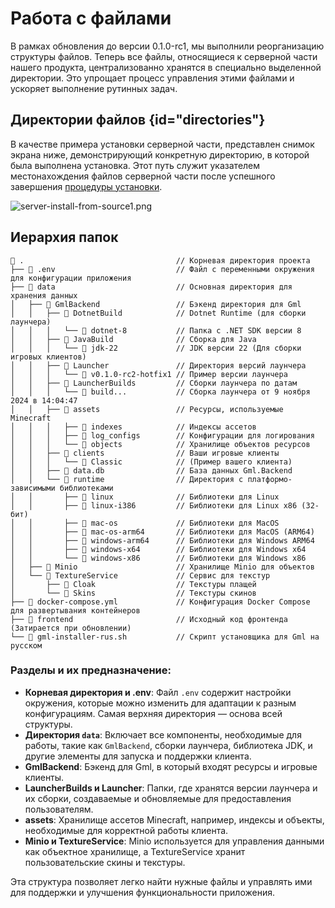 # Работа с файлами

В рамках обновления до версии 0.1.0-rc1, мы выполнили реорганизацию структуры файлов. Теперь все файлы, относящиеся к
серверной части нашего продукта, централизованно хранятся в специально выделенной директории. Это упрощает процесс
управления этими файлами и ускоряет выполнение рутинных задач.

## Директории файлов {id="directories"}

В качестве примера установки серверной части, представлен снимок экрана ниже, демонстрирующий конкретную директорию, в
которой была выполнена установка. Этот путь служит указателем местонахождения файлов серверной части после успешного
завершения [процедуры установки](server-install-home.topic).

![server-install-from-source1.png](server-install-from-source1.png)

## Иерархия папок

```
📂 .                                  // Корневая директория проекта
├── 📄 .env                           // Файл с переменными окружения для конфигурации приложения
├── 📂 data                           // Основная директория для хранения данных
│   ├── 📂 GmlBackend                 // Бэкенд директория для Gml
│   │   ├── 📂 DotnetBuild            // Dotnet Runtime (для сборки лаунчера)
│   │   │   └── 📁 dotnet-8           // Папка с .NET SDK версии 8
│   │   ├── 📂 JavaBuild              // Сборка для Java
│   │   │   └── 📁 jdk-22             // JDK версии 22 (Для сборки игровых клиентов)
│   │   ├── 📂 Launcher               // Директория версий лаунчера 
│   │   │   └── 📁 v0.1.0-rc2-hotfix1 // Пример версии лаунчера
│   │   ├── 📂 LauncherBuilds         // Сборки лаунчера по датам
│   │   │   └── 📁 build...           // Сборка лаунчера от 9 ноября 2024 в 14:04:47
│   │   ├── 📂 assets                 // Ресурсы, используемые Minecraft
│   │   │   ├── 📁 indexes            // Индексы ассетов
│   │   │   ├── 📁 log_configs        // Конфигурации для логирования
│   │   │   └── 📁 objects            // Хранилище объектов ресурсов
│   │   ├── 📂 clients                // Ваши игровые клиенты
│   │   │   └── 📁 Classic            // (Пример вашего клиента)
│   │   ├── 📄 data.db                // База данных Gml.Backend
│   │   └── 📂 runtime                // Директория с платформо-зависимыми библиотеками
│   │       ├── 📁 linux              // Библиотеки для Linux
│   │       ├── 📁 linux-i386         // Библиотеки для Linux x86 (32-бит)
│   │       ├── 📁 mac-os             // Библиотеки для MacOS
│   │       ├── 📁 mac-os-arm64       // Библиотеки для MacOS (ARM64)
│   │       ├── 📁 windows-arm64      // Библиотеки для Windows ARM64
│   │       ├── 📁 windows-x64        // Библиотеки для Windows x64
│   │       └── 📁 windows-x86        // Библиотеки для Windows x86
│   ├── 📂 Minio                      // Хранилище Minio для объектов
│   └── 📂 TextureService             // Сервис для текстур
│       ├── 📁 Cloak                  // Текстуры плащей
│       └── 📂 Skins                  // Текстуры скинов
├── 📄 docker-compose.yml             // Конфигурация Docker Compose для развертывания контейнеров
├── 📂 frontend                       // Исходный код фронтенда (Затирается при обновлении)
└── 📄 gml-installer-rus.sh           // Скрипт установщика для Gml на русском

```

### Разделы и их предназначение:

- **Корневая директория и .env**: Файл `.env` содержит настройки окружения, которые можно изменить для адаптации к
  разным конфигурациям. Самая верхняя директория — основа всей структуры.
- **Директория `data`**: Включает все компоненты, необходимые для работы, такие как `GmlBackend`, сборки лаунчера,
  библиотека JDK, и другие элементы для запуска и поддержки клиента.
- **GmlBackend**: Бэкенд для Gml, в который входят ресурсы и игровые клиенты.
- **LauncherBuilds и Launcher**: Папки, где хранятся версии лаунчера и их сборки, создаваемые и обновляемые для
  предоставления пользователям.
- **assets**: Хранилище ассетов Minecraft, например, индексы и объекты, необходимые для корректной работы клиента.
- **Minio и TextureService**: Minio используется для управления данными как объектное хранилище, а TextureService хранит
  пользовательские скины и текстуры.

Эта структура позволяет легко найти нужные файлы и управлять ими для поддержки и улучшения функциональности приложения.
